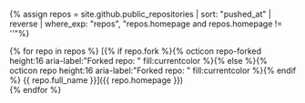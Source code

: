 {% assign repos = site.github.public_repositories | sort: "pushed_at" | reverse | where_exp: "repos", "repos.homepage and repos.homepage != ''"%}

{% for repo in repos %}
[{% if repo.fork %}{% octicon repo-forked height:16 aria-label:"Forked repo: " fill:currentcolor %}{% else %}{% octicon repo height:16 aria-label:"Forked repo: " fill:currentcolor %}{% endif %}&nbsp;{{ repo.full_name }}]({{ repo.homepage }})  
{% endfor %}